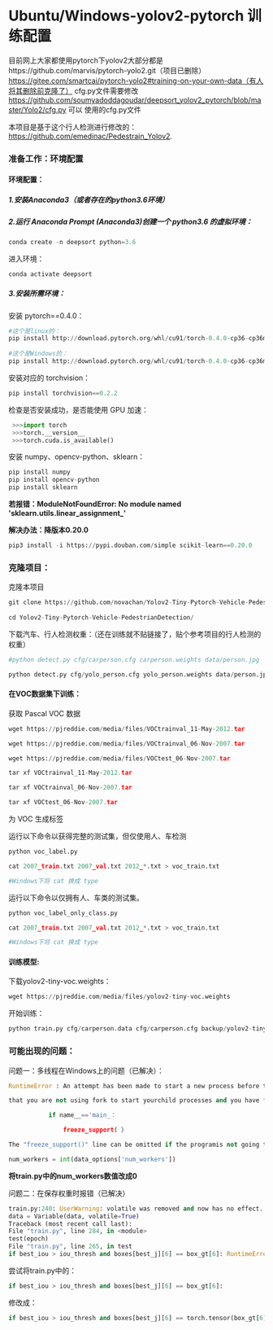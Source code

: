 # Ubuntu/Windows-yolov2-pytorch 训练配置

目前网上大家都使用pytorch下yolov2大部分都是https://github.com/marvis/pytorch-yolo2.git（项目已删除）
https://gitee.com/smartcai/pytorch-yolo2#training-on-your-own-data（有人将其删除前克隆了）
cfg.py文件需要修改
https://github.com/soumyadoddagoudar/deepsort_yolov2_pytorch/blob/master/Yolo2/cfg.py 可以
使用的cfg.py文件

本项目是基于这个行人检测进行修改的：https://github.com/emedinac/Pedestrain_Yolov2.



### 准备工作：环境配置

#### 环境配置：

##### 1.安装Anaconda3（或者存在的python3.6环境）

##### 2.运行 Anaconda Prompt (Anaconda3)创建一个 python3.6 的虚拟环境：

```python
conda create -n deepsort python=3.6
```

进入环境：

```python
conda activate deepsort
```

##### 3.安装所需环境：

安装 pytorch==0.4.0：

```python
#这个是linux的：
pip install http://download.pytorch.org/whl/cu91/torch-0.4.0-cp36-cp36m- linux_x86_64.whl
    
#这个是Windows的：
pip install http://download.pytorch.org/whl/cu91/torch-0.4.0-cp36-cp36m-win_amd64.whl
```

安装对应的 torchvision：

```python
pip install torchvision==0.2.2
```

检查是否安装成功，是否能使用 GPU 加速：

```python
 >>>import torch 
 >>>torch.__version__ 
 >>>torch.cuda.is_available()
```

安装 numpy、opencv-python、sklearn：

```python
pip install numpy 
pip install opencv-python 
pip install sklearn
```

**若报错：ModuleNotFoundError: No module named 'sklearn.utils.linear_assignment_'**

**解决办法：降版本0.20.0**

```python
pip3 install -i https://pypi.douban.com/simple scikit-learn==0.20.0
```



### 克隆项目：

克隆本项目

```python
git clone https://github.com/novachan/Yolov2-Tiny-Pytorch-Vehicle-PedestrianDetection.git
    
cd Yolov2-Tiny-Pytorch-Vehicle-PedestrianDetection/
```

下载汽车、行人检测权重：（还在训练就不贴链接了，贴个参考项目的行人检测的权重）

```python
#python detect.py cfg/carperson.cfg carperson.weights data/person.jpg

python detect.py cfg/yolo_person.cfg yolo_person.weights data/person.jpg
```

#### 在VOC数据集下训练：

获取 Pascal VOC 数据

```python
wget https://pjreddie.com/media/files/VOCtrainval_11-May-2012.tar

wget https://pjreddie.com/media/files/VOCtrainval_06-Nov-2007.tar

wget https://pjreddie.com/media/files/VOCtest_06-Nov-2007.tar

tar xf VOCtrainval_11-May-2012.tar

tar xf VOCtrainval_06-Nov-2007.tar

tar xf VOCtest_06-Nov-2007.tar
```

为 VOC 生成标签

运行以下命令以获得完整的测试集，但仅使用人、车检测

```python
python voc_label.py

cat 2007_train.txt 2007_val.txt 2012_*.txt > voc_train.txt

#Windows下将 cat 换成 type
```

运行以下命令以仅拥有人、车类的测试集。

```python
python voc_label_only_class.py

cat 2007_train.txt 2007_val.txt 2012_*.txt > voc_train.txt

#Windows下将 cat 换成 type
```

#### 训练模型:

下载yolov2-tiny-voc.weights：

```python
wget https://pjreddie.com/media/files/yolov2-tiny-voc.weights

```

开始训练：

```python
python train.py cfg/carperson.data cfg/carperson.cfg backup/yolov2-tiny-voc.weights
```



### 可能出现的问题：

问题一：多线程在Windows上的问题（已解决）：

```python
RuntimeError : An attempt has been made to start a new process before thecurrent process has finished its bootstrapping phase. This probably means 

that you are not using fork to start yourchild processes and you have forgotten to use the proper idiomin the main module: 

​			if name__=='main_：

​				freeze_support( ）

The "freeze_support()" line can be omitted if the programis not going to be frozen to produce an executable.
```

```python
num_workers = int(data_options['num_workers'])
```

**将train.py中的num_workers数值改成0**

问题二：在保存权重时报错（已解决）

```python
train.py:240: UserWarning: volatile was removed and now has no effect. Use `with torch.no_grad():` instead. 
data = Variable(data, volatile=True) 
Traceback (most recent call last): 
File "train.py", line 284, in <module> 
test(epoch) 
File "train.py", line 265, in test 
if best_iou > iou_thresh and boxes[best_j][6] == box_gt[6]: RuntimeError: Expected object of type torch.LongTensor but found type torch.FloatTensor for argument #2 'other'
```

尝试将train.py中的：

```python
if best_iou > iou_thresh and boxes[best_j][6] == box_gt[6]:
```

修改成：

```python
if best_iou > iou_thresh and boxes[best_j][6] == torch.tensor(box_gt[6], dtype=torch.long):
```


